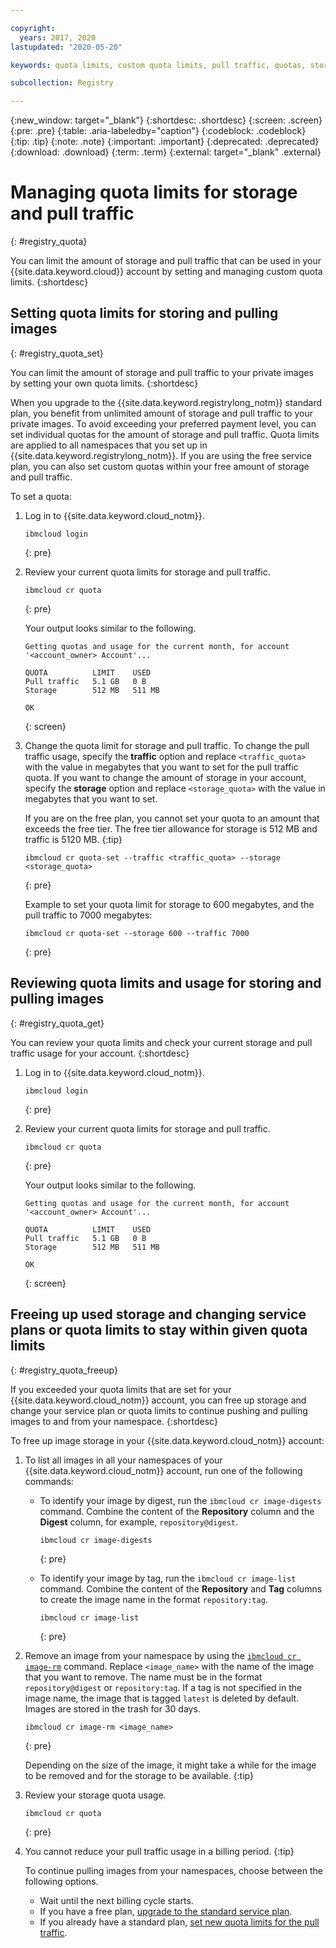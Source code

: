 ```yaml
---

copyright:
  years: 2017, 2020
lastupdated: "2020-05-20"

keywords: quota limits, custom quota limits, pull traffic, quotas, storage, free up space, decrease storage,

subcollection: Registry

---
```


{:new_window: target="_blank"}
{:shortdesc: .shortdesc}
{:screen: .screen}
{:pre: .pre}
{:table: .aria-labeledby="caption"}
{:codeblock: .codeblock}
{:tip: .tip}
{:note: .note}
{:important: .important}
{:deprecated: .deprecated}
{:download: .download}
{:term: .term}
{:external: target="_blank" .external}

# Managing quota limits for storage and pull traffic
{: #registry_quota}

You can limit the amount of storage and pull traffic that can be used in your {{site.data.keyword.cloud}} account by setting and managing custom quota limits.
{:shortdesc}

## Setting quota limits for storing and pulling images
{: #registry_quota_set}

You can limit the amount of storage and pull traffic to your private images by setting your own quota limits.
{:shortdesc}

When you upgrade to the {{site.data.keyword.registrylong_notm}} standard plan, you benefit from unlimited amount of storage and pull traffic to your private images. To avoid exceeding your preferred payment level, you can set individual quotas for the amount of storage and pull traffic. Quota limits are applied to all namespaces that you set up in {{site.data.keyword.registrylong_notm}}. If you are using the free service plan, you can also set custom quotas within your free amount of storage and pull traffic.

To set a quota:

1. Log in to {{site.data.keyword.cloud_notm}}.

   ```
   ibmcloud login
   ```
   {: pre}

2. Review your current quota limits for storage and pull traffic.

   ```
   ibmcloud cr quota
   ```
   {: pre}

   Your output looks similar to the following.

   ```
   Getting quotas and usage for the current month, for account '<account_owner> Account'...

   QUOTA          LIMIT    USED
   Pull traffic   5.1 GB   0 B
   Storage        512 MB   511 MB

   OK
   ```
   {: screen}

3. Change the quota limit for storage and pull traffic. To change the pull traffic usage, specify the **traffic** option and replace `<traffic_quota>` with the value in megabytes that you want to set for the pull traffic quota. If you want to change the amount of storage in your account, specify the **storage** option and replace `<storage_quota>` with the value in megabytes that you want to set.

   If you are on the free plan, you cannot set your quota to an amount that exceeds the free tier. The free tier allowance for storage is 512 MB and traffic is 5120 MB.
   {:tip}

   ```
   ibmcloud cr quota-set --traffic <traffic_quota> --storage <storage_quota>
   ```
   {: pre}

   Example to set your quota limit for storage to 600 megabytes, and the pull traffic to 7000 megabytes:

   ```
   ibmcloud cr quota-set --storage 600 --traffic 7000
   ```
   {: pre}

## Reviewing quota limits and usage for storing and pulling images
{: #registry_quota_get}

You can review your quota limits and check your current storage and pull traffic usage for your account.
{:shortdesc}

1. Log in to {{site.data.keyword.cloud_notm}}.

   ```
   ibmcloud login
   ```
   {: pre}

2. Review your current quota limits for storage and pull traffic.

   ```
   ibmcloud cr quota
   ```
   {: pre}

   Your output looks similar to the following.

   ```
   Getting quotas and usage for the current month, for account '<account_owner> Account'...

   QUOTA          LIMIT    USED
   Pull traffic   5.1 GB   0 B
   Storage        512 MB   511 MB

   OK
   ```
   {: screen}

## Freeing up used storage and changing service plans or quota limits to stay within given quota limits
{: #registry_quota_freeup}

If you exceeded your quota limits that are set for your {{site.data.keyword.cloud_notm}} account, you can free up storage and change your service plan or quota limits to continue pushing and pulling images to and from your namespace.
{:shortdesc}

To free up image storage in your {{site.data.keyword.cloud_notm}} account:

1. To list all images in all your namespaces of your {{site.data.keyword.cloud_notm}} account, run one of the following commands:

   - To identify your image by digest, run the `ibmcloud cr image-digests` command. Combine the content of the **Repository** column and the **Digest** column, for example, `repository@digest`.
  
     ```
     ibmcloud cr image-digests
     ```
     {: pre}

   - To identify your image by tag, run the `ibmcloud cr image-list` command. Combine the content of the **Repository** and **Tag** columns to create the image name in the format `repository:tag`.

     ```
     ibmcloud cr image-list
     ```
     {: pre}

2. Remove an image from your namespace by using the [`ibmcloud cr image-rm`](/docs/Registry?topic=container-registry-cli-plugin-containerregcli#bx_cr_image_rm) command. Replace `<image_name>` with the name of the image that you want to remove. The name must be in the format `repository@digest` or `repository:tag`. If a tag is not specified in the image name, the image that is tagged `latest` is deleted by default. Images are stored in the trash for 30 days.

   ```
   ibmcloud cr image-rm <image_name>
   ```
   {: pre}

    Depending on the size of the image, it might take a while for the image to be removed and for the storage to be available.
    {:tip}

3. Review your storage quota usage.

   ```
   ibmcloud cr quota
   ```
   {: pre}

4. You cannot reduce your pull traffic usage in a billing period.
   {:tip}

   To continue pulling images from your namespaces, choose between the following options.

   - Wait until the next billing cycle starts.
   - If you have a free plan, [upgrade to the standard service plan](/docs/Registry?topic=Registry-registry_overview#registry_plan_upgrade).
   - If you already have a standard plan, [set new quota limits for the pull traffic](#registry_quota_set).
